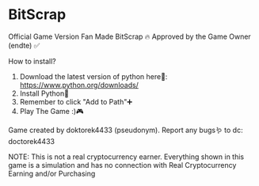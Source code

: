 # BitScrap
                                                        
Official Game Version Fan Made BitScrap 🔥
Approved by the Game Owner (endte) ✅

How to install?
1. Download the latest version of python here🐍: https://www.python.org/downloads/
2. Install Python🪈
3. Remember to click "Add to Path"➕
4. Play The Game :)🎮

Game created by doktorek4433 (pseudonym). 
Report any bugs🪱 to dc: doctorek4433

NOTE: This is not a real cryptocurrency earner. Everything shown in this game is a simulation and has no connection with Real Cryptocurrency Earning and/or Purchasing

